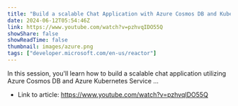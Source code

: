 ```yaml
---
title: "Build a scalable Chat Application with Azure Cosmos DB and Kubernetes Service"
date: 2024-06-12T05:54:46Z
link: https://www.youtube.com/watch?v=pzhvqIDO55Q
showShare: false
showReadTime: false
thumbnail: images/azure.png
tags: ["developer.microsoft.com/en-us/reactor"]
---
```

In this session, you'll learn how to build a scalable chat application utilizing Azure Cosmos DB and Azure Kubernetes Service ...

- Link to article: https://www.youtube.com/watch?v=pzhvqIDO55Q